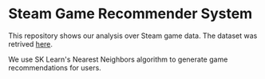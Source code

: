 # Steam Game Recommender System

This repository shows our analysis over Steam game data. The dataset was retrived [here](https://steam.internet.byu.edu/). 

We use SK Learn's Nearest Neighbors algorithm to generate game recommendations for users.
 
